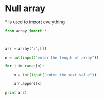 # Null array
\* is used to import everything

```py
from array import *

  

arr = array('i',[])

n = int(input("enter the length of array"))

for i in range(n):

    x = int(input("enter the next value"))

    arr.append(x)

print(arr)

```
